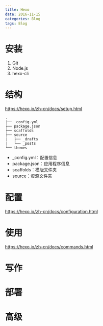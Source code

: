```yaml
---
title: Hexo
date: 2016-11-15
categories: Blog
tags: Blog
---
```


# 安装
1. Git
2. Node.js
3. hexo-cli

# 结构
https://hexo.io/zh-cn/docs/setup.html

```
.
├── _config.yml
├── package.json
├── scaffolds
├── source
|   ├── _drafts
|   └── _posts
└── themes
```

- _config.yml：配置信息
- package.json：应用程序信息
- scaffolds：模版文件夹
- source：资源文件夹

# 配置
https://hexo.io/zh-cn/docs/configuration.html

# 使用
https://hexo.io/zh-cn/docs/commands.html

# 写作

# 部署

# 高级
